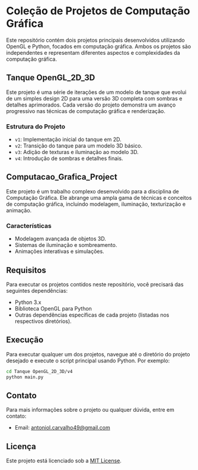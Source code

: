 # Coleção de Projetos de Computação Gráfica

Este repositório contém dois projetos principais desenvolvidos utilizando OpenGL e Python, focados em computação gráfica. Ambos os projetos são independentes e representam diferentes aspectos e complexidades da computação gráfica.

## Tanque OpenGL_2D_3D

Este projeto é uma série de iterações de um modelo de tanque que evolui de um simples design 2D para uma versão 3D completa com sombras e detalhes aprimorados. Cada versão do projeto demonstra um avanço progressivo nas técnicas de computação gráfica e renderização.

### Estrutura do Projeto

- `v1`: Implementação inicial do tanque em 2D.
- `v2`: Transição do tanque para um modelo 3D básico.
- `v3`: Adição de texturas e iluminação ao modelo 3D.
- `v4`: Introdução de sombras e detalhes finais.

## Computacao_Grafica_Project

Este projeto é um trabalho complexo desenvolvido para a disciplina de Computação Gráfica. Ele abrange uma ampla gama de técnicas e conceitos de computação gráfica, incluindo modelagem, iluminação, texturização e animação.

### Características

- Modelagem avançada de objetos 3D.
- Sistemas de iluminação e sombreamento.
- Animações interativas e simulações.

## Requisitos

Para executar os projetos contidos neste repositório, você precisará das seguintes dependências:

- Python 3.x
- Biblioteca OpenGL para Python
- Outras dependências específicas de cada projeto (listadas nos respectivos diretórios).

## Execução

Para executar qualquer um dos projetos, navegue até o diretório do projeto desejado e execute o script principal usando Python. Por exemplo:

```bash
cd Tanque OpenGL_2D_3D/v4
python main.py
```
## Contato
Para mais informações sobre o projeto ou qualquer dúvida, entre em contato:
- Email: antoniol.carvalho49@gmail.com

## Licença

Este projeto está licenciado sob a [MIT License](LICENSE).
